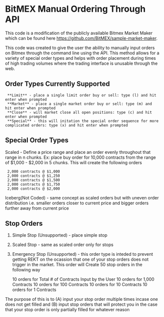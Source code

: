 BitMEX Manual Ordering Through API
===================

This code is a modification of the publicly available Bitmex Market Maker which can be found here https://github.com/BitMEX/sample-market-maker.

This code was created to give the user the ability to manually input orders on Bitmex through the command line using the API. This method allows for a variety of special order types and helps with order placement during times of high trading volumes where the trading interface is unusable through the web.


Order Types Currently Supported
------------------

     **Limit** - place a single limit order buy or sell: type (l) and hit enter when prompted
     **Market** - place a single market order buy or sell: type (m) and hit enter when prompted
     **Close** - will market close all open positions: type (c) and hit enter when prompted
     **Special** - this will initation the special order sequence for more complicated orders: type (x) and hit enter when prompted


Special Order Types
--------------------

Scaled - Define a price range and place an order evenly throughout that range in n chunks.
Ex: place buy order for 10,000 contracts from the range of $1,000 - $2,000 in 5 chunks. This will create the following orders 

     2,000 contracts @ $1,000
     2,000 contracts @ $1,250
     2,000 contracts @ $1,500
     2,000 contracts @ $1,750
     2,000 contracts @ $2,000

Iceberg(Not Coded) - same concept as scaled orders but with uneven order distribution i.e. smaller orders closer to current price and bigger orders further away from current price

Stop Orders
-----------
1. Simple Stop (Unsupported) - place simple stop
2. Scaled Stop - same as scaled order only for stops
3. Emergency Stop (Unsupported) - this order type is inteded to prevent getting REKT on the ocassion that one of your stop orders does not trigger in the market. This order will Create 50 stop orders in the following way 

     10 orders for Total # of Contracts Input by the User
     10 orders for 1,000 Contracts 
     10 orders for 100 Contracts 
     10 orders for 10 Contracts 
     10 orders for 1 Contracts

The purpose of this is to (A) input your stop order multiple times incase one does not get filled and (B) input stop orders that will protect you in the case that your stop order is only partially filled for whatever reason
